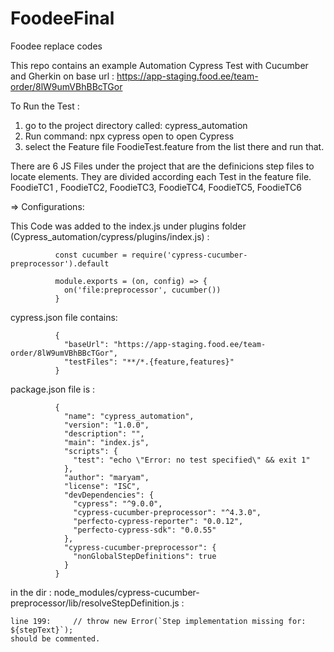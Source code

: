 # FoodeeFinal
Foodee replace codes

This repo contains an example Automation Cypress Test with Cucumber and Gherkin on 
  base url : https://app-staging.food.ee/team-order/8lW9umVBhBBcTGor 

To Run the Test :
  1. go to the project directory called: cypress_automation 
  2. Run command:   npx cypress open    to open Cypress
  3. select the Feature file FoodieTest.feature from the list there and run that.

There are 6 JS Files under the project that are the definicions step files to locate elements. They are divided according each Test in the feature file.  
  FoodieTC1 , FoodieTC2, FoodieTC3, FoodieTC4, FoodieTC5, FoodieTC6


=> Configurations: 

This Code was added to the index.js under plugins folder (Cypress_automation/cypress/plugins/index.js) : 

              const cucumber = require('cypress-cucumber-preprocessor').default

              module.exports = (on, config) => {
                on('file:preprocessor', cucumber())
              }


cypress.json file contains: 

              {
                "baseUrl": "https://app-staging.food.ee/team-order/8lW9umVBhBBcTGor",
                "testFiles": "**/*.{feature,features}"
              }


package.json file is : 

              {
                "name": "cypress_automation",
                "version": "1.0.0",
                "description": "",
                "main": "index.js",
                "scripts": {
                  "test": "echo \"Error: no test specified\" && exit 1"
                },
                "author": "maryam",
                "license": "ISC",
                "devDependencies": {
                  "cypress": "^9.0.0",
                  "cypress-cucumber-preprocessor": "^4.3.0",
                  "perfecto-cypress-reporter": "0.0.12",
                  "perfecto-cypress-sdk": "0.0.55"
                },
                "cypress-cucumber-preprocessor": {
                  "nonGlobalStepDefinitions": true
                }
              }
              

in the dir : node_modules/cypress-cucumber-preprocessor/lib/resolveStepDefinition.js :

    line 199:     // throw new Error(`Step implementation missing for: ${stepText}`);
    should be commented. 
